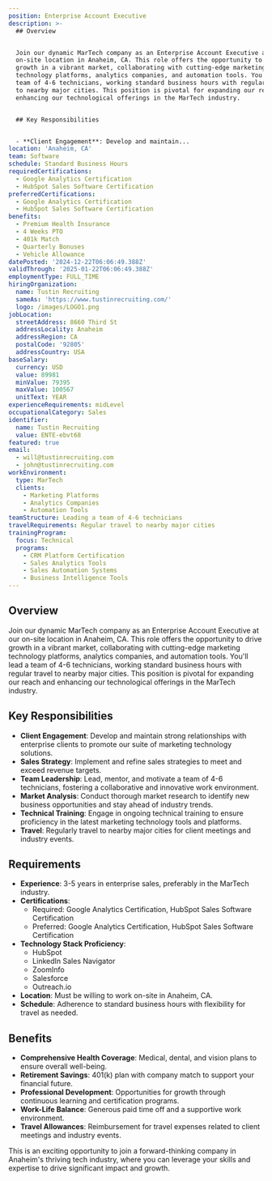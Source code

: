 ```yaml
---
position: Enterprise Account Executive
description: >-
  ## Overview


  Join our dynamic MarTech company as an Enterprise Account Executive at our
  on-site location in Anaheim, CA. This role offers the opportunity to drive
  growth in a vibrant market, collaborating with cutting-edge marketing
  technology platforms, analytics companies, and automation tools. You'll lead a
  team of 4-6 technicians, working standard business hours with regular travel
  to nearby major cities. This position is pivotal for expanding our reach and
  enhancing our technological offerings in the MarTech industry.


  ## Key Responsibilities


  - **Client Engagement**: Develop and maintain...
location: 'Anaheim, CA'
team: Software
schedule: Standard Business Hours
requiredCertifications:
  - Google Analytics Certification
  - HubSpot Sales Software Certification
preferredCertifications:
  - Google Analytics Certification
  - HubSpot Sales Software Certification
benefits:
  - Premium Health Insurance
  - 4 Weeks PTO
  - 401k Match
  - Quarterly Bonuses
  - Vehicle Allowance
datePosted: '2024-12-22T06:06:49.388Z'
validThrough: '2025-01-22T06:06:49.388Z'
employmentType: FULL_TIME
hiringOrganization:
  name: Tustin Recruiting
  sameAs: 'https://www.tustinrecruiting.com/'
  logo: /images/LOGO1.png
jobLocation:
  streetAddress: 8660 Third St
  addressLocality: Anaheim
  addressRegion: CA
  postalCode: '92805'
  addressCountry: USA
baseSalary:
  currency: USD
  value: 89981
  minValue: 79395
  maxValue: 100567
  unitText: YEAR
experienceRequirements: midLevel
occupationalCategory: Sales
identifier:
  name: Tustin Recruiting
  value: ENTE-ebvt68
featured: true
email:
  - will@tustinrecruiting.com
  - john@tustinrecruiting.com
workEnvironment:
  type: MarTech
  clients:
    - Marketing Platforms
    - Analytics Companies
    - Automation Tools
teamStructure: Leading a team of 4-6 technicians
travelRequirements: Regular travel to nearby major cities
trainingProgram:
  focus: Technical
  programs:
    - CRM Platform Certification
    - Sales Analytics Tools
    - Sales Automation Systems
    - Business Intelligence Tools
---
```




## Overview

Join our dynamic MarTech company as an Enterprise Account Executive at our on-site location in Anaheim, CA. This role offers the opportunity to drive growth in a vibrant market, collaborating with cutting-edge marketing technology platforms, analytics companies, and automation tools. You'll lead a team of 4-6 technicians, working standard business hours with regular travel to nearby major cities. This position is pivotal for expanding our reach and enhancing our technological offerings in the MarTech industry.

## Key Responsibilities

- **Client Engagement**: Develop and maintain strong relationships with enterprise clients to promote our suite of marketing technology solutions.
- **Sales Strategy**: Implement and refine sales strategies to meet and exceed revenue targets.
- **Team Leadership**: Lead, mentor, and motivate a team of 4-6 technicians, fostering a collaborative and innovative work environment.
- **Market Analysis**: Conduct thorough market research to identify new business opportunities and stay ahead of industry trends.
- **Technical Training**: Engage in ongoing technical training to ensure proficiency in the latest marketing technology tools and platforms.
- **Travel**: Regularly travel to nearby major cities for client meetings and industry events.

## Requirements

- **Experience**: 3-5 years in enterprise sales, preferably in the MarTech industry.
- **Certifications**:
  - Required: Google Analytics Certification, HubSpot Sales Software Certification
  - Preferred: Google Analytics Certification, HubSpot Sales Software Certification
- **Technology Stack Proficiency**: 
  - HubSpot
  - LinkedIn Sales Navigator
  - ZoomInfo
  - Salesforce
  - Outreach.io
- **Location**: Must be willing to work on-site in Anaheim, CA.
- **Schedule**: Adherence to standard business hours with flexibility for travel as needed.

## Benefits

- **Comprehensive Health Coverage**: Medical, dental, and vision plans to ensure overall well-being.
- **Retirement Savings**: 401(k) plan with company match to support your financial future.
- **Professional Development**: Opportunities for growth through continuous learning and certification programs.
- **Work-Life Balance**: Generous paid time off and a supportive work environment.
- **Travel Allowances**: Reimbursement for travel expenses related to client meetings and industry events.

This is an exciting opportunity to join a forward-thinking company in Anaheim's thriving tech industry, where you can leverage your skills and expertise to drive significant impact and growth.
